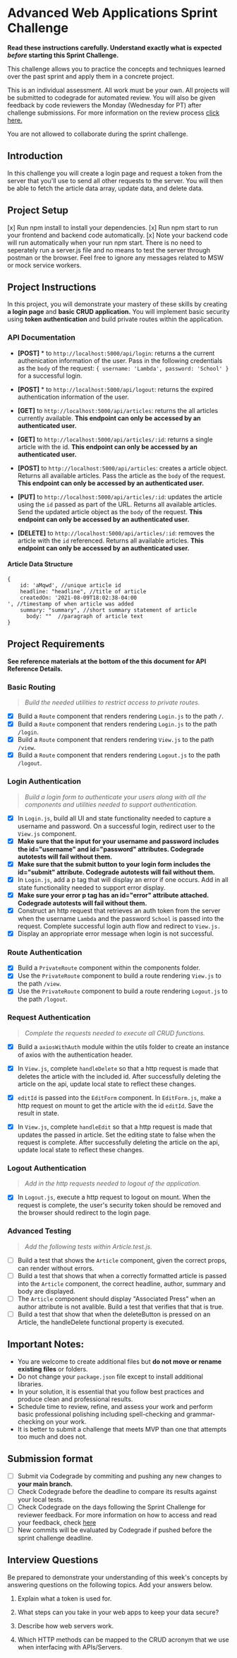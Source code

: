 # Advanced Web Applications Sprint Challenge

**Read these instructions carefully. Understand exactly what is expected _before_ starting this Sprint Challenge.**

This challenge allows you to practice the concepts and techniques learned over the past sprint and apply them in a concrete project.

This is an individual assessment. All work must be your own. All projects will be submitted to codegrade for automated review. You will also be given feedback by code reviewers the Monday (Wednesday for PT) after challenge submissions. For more information on the review process [click here.](https://www.notion.so/lambdaschool/How-to-View-Feedback-in-CodeGrade-c5147cee220c4044a25de28bcb6bb54a)

You are not allowed to collaborate during the sprint challenge.

## Introduction

In this challenge you will create a login page and request a token from the server that you'll use to send all other requests to the server. You will then be able to fetch the article data array, update data, and delete data.

## Project Setup

[x] Run npm install to install your dependencies.
[x] Run npm start to run your frontend and backend code automatically.
[x] Note your backend code will run automatically when your run npm start. There is no need to seperately run a server.js file and no means to test the server through postman or the browser. Feel free to ignore any messages related to MSW or mock service workers.

## Project Instructions

In this project, you will demonstrate your mastery of these skills by creating **a login page** and **basic CRUD application.** You will implement basic security using **token authentication** and build private routes within the application.

### API Documentation

-   **[POST]** \* to `http://localhost:5000/api/login`: returns a the current authenication information of the user. Pass in the following credentials as the `body` of the request: `{ username: 'Lambda', password: 'School' }` for a successful login.

-   **[POST]** \* to `http://localhost:5000/api/logout`: returns the expired authentication information of the user.

-   **[GET]** to `http://localhost:5000/api/articles`: returns the all articles currently available. **This endpoint can only be accessed by an authenticated user.**

-   **[GET]** to `http://localhost:5000/api/articles/:id`: returns a single article with the id. **This endpoint can only be accessed by an authenticated user.**

-   **[POST]** to `http://localhost:5000/api/articles`: creates a article object. Returns all available articles. Pass the article as the `body` of the request. **This endpoint can only be accessed by an authenticated user.**

-   **[PUT]** to `http://localhost:5000/api/articles/:id`: updates the article using the `id` passed as part of the URL. Returns all available articles. Send the updated article object as the `body` of the request. **This endpoint can only be accessed by an authenticated user.**

-   **[DELETE]** to `http://localhost:5000/api/articles/:id`: removes the article with the `id` referenced. Returns all available articles. **This endpoint can only be accessed by an authenticated user.**

#### Article Data Structure

```
{
    id: 'aMqwd', //unique article id
    headline: "headline", //title of article
    createdOn: '2021-08-09T18:02:38-04:00
', //timestamp of when article was added
    summary: "summary", //short summary statement of article
      body: ""  //paragraph of article text
}
```

## Project Requirements

**See reference materials at the bottom of the this document for API Reference Details.**

### Basic Routing

> _Build the needed utilities to restrict access to private routes._

-   [x] Build a `Route` component that renders rendering `Login.js` to the path `/`.
-   [x] Build a `Route` component that renders rendering `Login.js` to the path `/login`.
-   [x] Build a `Route` component that renders rendering `View.js` to the path `/view`.
-   [x] Build a `Route` component that renders rendering `Logout.js` to the path `/logout`.

### Login Authentication

> _Build a login form to authenticate your users along with all the components and utilities needed to support authentication._

-   [x] In `Login.js`, build all UI and state functionality needed to capture a username and password. On a successful login, redirect user to the `View.js` component.
-   [x] **Make sure that the input for your username and password includes the id="username" and id="password" attributes. Codegrade autotests will fail without them.**
-   [x] **Make sure that the submit button to your login form includes the id="submit" attribute. Codegrade autotests will fail without them.**
-   [x] In `Login.js`, add a p tag that will display an error if one occurs. Add in all state functionality needed to support error display.
-   [x] **Make sure your error p tag has an id="error" attribute attached. Codegrade autotests will fail without them.**
-   [x] Construct an http request that retrieves an auth token from the server when the username `Lambda` and the password `School` is passed into the request. Complete successful login auth flow and redirect to `View.js.`
-   [x] Display an appropriate error message when login is not successful.

### Route Authentication

-   [x] Build a `PrivateRoute` component within the components folder.
-   [x] Use the `PrivateRoute` component to build a route rendering `View.js` to the path `/view`.
-   [x] Use the `PrivateRoute` component to build a route rendering `Logout.js` to the path `/logout`.

### Request Authentication

> _Complete the requests needed to execute all CRUD functions._

-   [x] Build a `axiosWithAuth` module within the utils folder to create an instance of axios with the authentication header.

-   [x] In `View.js`, complete `handleDelete` so that a http request is made that deletes the article with the included id. After successfully deleting the article on the api, update local state to reflect these changes.

-   [x] `editId` is passed into the `EditForm` component. In `EditForm.js`, make a http request on mount to get the article with the id `editId`. Save the result in state.

-   [x] In `View.js`, complete `handleEdit` so that a http request is made that updates the passed in article. Set the editing state to false when the request is complete. After successfully deleting the article on the api, update local state to reflect these changes.

### Logout Authentication

> _Add in the http requests needed to logout of the application._

-   [x] In `Logout.js`, execute a http request to logout on mount. When the request is complete, the user's security token should be removed and the browser should redirect to the login page.

### Advanced Testing

> _Add the following tests within Article.test.js._

-   [ ] Build a test that shows the `Article` component, given the correct props, can render without errors.
-   [ ] Build a test that shows that when a correctly formatted article is passed into the `Article` component, the correct headline, author, summary and body are displayed.
-   [ ] The `Article` component should display "Associated Press" when an author attribute is not avalible. Build a test that verifies that that is true.
-   [ ] Build a test that show that when the deleteButton is pressed on an Article, the handleDelete functional property is executed.

## Important Notes:

-   You are welcome to create additional files but **do not move or rename existing files** or folders.
-   Do not change your `package.json` file except to install additional libraries.
-   In your solution, it is essential that you follow best practices and produce clean and professional results.
-   Schedule time to review, refine, and assess your work and perform basic professional polishing including spell-checking and grammar-checking on your work.
-   It is better to submit a challenge that meets MVP than one that attempts too much and does not.

## Submission format

-   [ ] Submit via Codegrade by commiting and pushing any new changes to **your main branch.**
-   [ ] Check Codegrade before the deadline to compare its results against your local tests.
-   [ ] Check Codegrade on the days following the Sprint Challenge for reviewer feedback. For more information on how to access and read your feedback, check [here](https://www.notion.so/lambdaschool/How-to-View-Feedback-in-CodeGrade-c5147cee220c4044a25de28bcb6bb54a)
-   [ ] New commits will be evaluated by Codegrade if pushed before the sprint challenge deadline.

## Interview Questions

Be prepared to demonstrate your understanding of this week's concepts by answering questions on the following topics. Add your answers below.

1. Explain what a token is used for.

2. What steps can you take in your web apps to keep your data secure?

3. Describe how web servers work.

4. Which HTTP methods can be mapped to the CRUD acronym that we use when interfacing with APIs/Servers.
